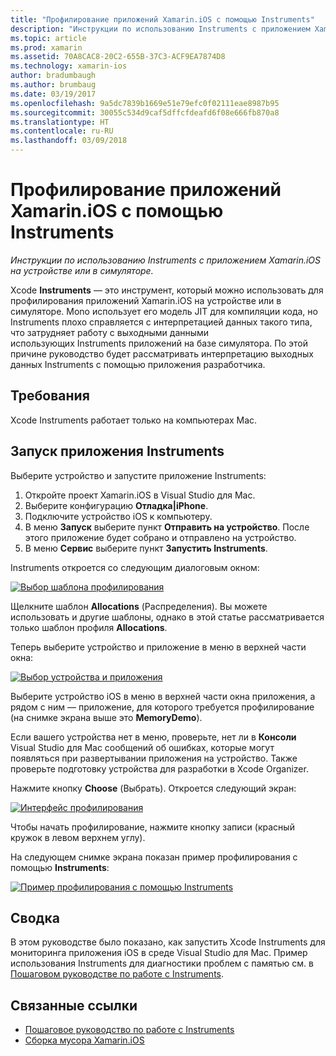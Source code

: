 ```yaml
---
title: "Профилирование приложений Xamarin.iOS с помощью Instruments"
description: "Инструкции по использованию Instruments с приложением Xamarin.iOS на устройстве или в симуляторе."
ms.topic: article
ms.prod: xamarin
ms.assetid: 70A8CAC8-20C2-655B-37C3-ACF9EA7874D8
ms.technology: xamarin-ios
author: bradumbaugh
ms.author: brumbaug
ms.date: 03/19/2017
ms.openlocfilehash: 9a5dc7839b1669e51e79efc0f02111eae8987b95
ms.sourcegitcommit: 30055c534d9caf5dffcfdeafd6f08e666fb870a8
ms.translationtype: HT
ms.contentlocale: ru-RU
ms.lasthandoff: 03/09/2018
---
```

# <a name="profiling-xamarinios-applications-with-instruments"></a>Профилирование приложений Xamarin.iOS с помощью Instruments

_Инструкции по использованию Instruments с приложением Xamarin.iOS на устройстве или в симуляторе._

Xcode **Instruments** — это инструмент, который можно использовать для профилирования приложений Xamarin.iOS на устройстве или в симуляторе. Mono использует его модель JIT для компиляции кода, но Instruments плохо справляется с интерпретацией данных такого типа, что затрудняет работу с выходными данными использующих Instruments приложений на базе симулятора.
По этой причине руководство будет рассматривать интерпретацию выходных данных Instruments с помощью приложения разработчика.

## <a name="requirements"></a>Требования

Xcode Instruments работает только на компьютерах Mac.

## <a name="opening-the-instruments-app"></a>Запуск приложения Instruments

Выберите устройство и запустите приложение Instruments:

1.  Откройте проект Xamarin.iOS в Visual Studio для Mac.
2.  Выберите конфигурацию **Отладка|iPhone**.
3.  Подключите устройство iOS к компьютеру.
4.  В меню **Запуск** выберите пункт **Отправить на устройство**. После этого приложение будет собрано и отправлено на устройство.
5.  В меню **Сервис** выберите пункт **Запустить Instruments**.


Instruments откроется со следующим диалоговым окном:

 [![](using-instruments-to-detect-native-leaks-using-markheap-images/instruments1.png "Выбор шаблона профилирования")](using-instruments-to-detect-native-leaks-using-markheap-images/instruments1.png#lightbox)

Щелкните шаблон **Allocations** (Распределения). Вы можете использовать и другие шаблоны, однако в этой статье рассматривается только шаблон профиля **Allocations**.

Теперь выберите устройство и приложение в меню в верхней части окна:

[![](using-instruments-to-detect-native-leaks-using-markheap-images/instruments2.png "Выбор устройства и приложения")](using-instruments-to-detect-native-leaks-using-markheap-images/instruments2.png#lightbox)

Выберите устройство iOS в меню в верхней части окна приложения, а рядом с ним — приложение, для которого требуется профилирование (на снимке экрана выше это **MemoryDemo**).

Если вашего устройства нет в меню, проверьте, нет ли в **Консоли** Visual Studio для Mac сообщений об ошибках, которые могут появляться при развертывании приложения на устройство. Также проверьте подготовку устройства для разработки в Xcode Organizer.

Нажмите кнопку **Choose** (Выбрать). Откроется следующий экран:

[![](using-instruments-to-detect-native-leaks-using-markheap-images/instruments3.png "Интерфейс профилирования")](using-instruments-to-detect-native-leaks-using-markheap-images/instruments3.png#lightbox)

Чтобы начать профилирование, нажмите кнопку записи (красный кружок в левом верхнем углу).

На следующем снимке экрана показан пример профилирования с помощью **Instruments**:

[![](using-instruments-to-detect-native-leaks-using-markheap-images/instruments4.png "Пример профилирования с помощью Instruments")](using-instruments-to-detect-native-leaks-using-markheap-images/instruments4.png#lightbox)

## <a name="summary"></a>Сводка

В этом руководстве было показано, как запустить Xcode Instruments для мониторинга приложения iOS в среде Visual Studio для Mac. Пример использования Instruments для диагностики проблем с памятью см. в [Пошаговом руководстве по работе с Instruments](~/ios/deploy-test/walkthrough-apples-instrument.md).

## <a name="related-links"></a>Связанные ссылки

- [Пошаговое руководство по работе с Instruments](~/ios/deploy-test/walkthrough-apples-instrument.md)
- [Сборка мусора Xamarin.iOS](https://krumelur.me/2015/04/27/xamarin-ios-the-garbage-collector-and-me/)
